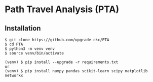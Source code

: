 Path Travel Analysis (PTA)
==========================


## Installation

    $ git clone https://github.com/upgrade-ckc/PTA
    $ cd PTA
    $ python3 -m venv venv
    $ source venv/bin/activate

    (venv) $ pip install --upgrade -r requirements.txt
    or
    (venv) $ pip install numpy pandas scikit-learn scipy matplotlib networkx




